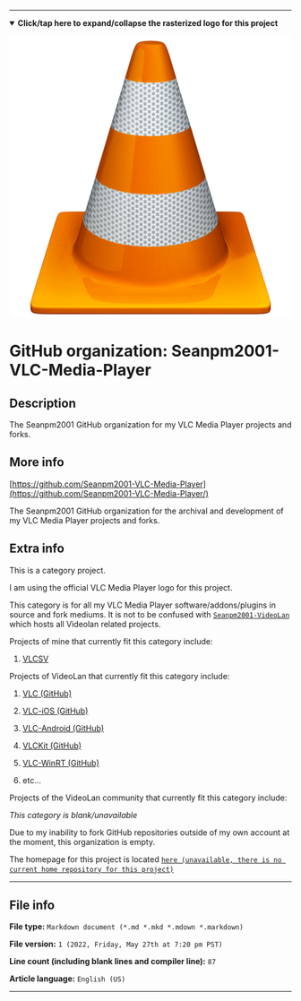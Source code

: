 
***

<!--

<details><summary><b lang="en">Click/tap here to expand/collapse the vectorized logo for this project</b></summary>

![VLC-Media-Player logo 2011.svg failed to load. The file may be missing or corrupt. Check the file path for errors first.](/AdditionalInfo/2/Seanpm2001-VLC-Media-Player/VLC-Media-Player%20logo%202011.svg)

</details>

!-->

<details open><summary><b lang="en">Click/tap here to expand/collapse the rasterized logo for this project</b></summary>

![VLC_Media_Player_Logo_512px.png failed to load. The file may be missing or corrupt. Check the file path for errors first.](/AdditionalInfo/2/Seanpm2001-VLC-Media-Player/VLC_Media_Player_Logo_512px.png)

</details>

# GitHub organization: Seanpm2001-VLC-Media-Player

## Description

The Seanpm2001 GitHub organization for my VLC Media Player projects and forks.

## More info

[https://github.com/Seanpm2001-VLC-Media-Player](https://github.com/Seanpm2001-VLC-Media-Player/)

The Seanpm2001 GitHub organization for the archival and development of my VLC Media Player projects and forks.

## Extra info

This is a category project.

I am using the official VLC Media Player logo for this project.

This category is for all my VLC Media Player software/addons/plugins in source and fork mediums. It is not to be confused with [`Seanpm2001-VideoLan`](/AdditionalInfo/2/Seanpm2001-VideoLan/) which hosts all Videolan related projects.

Projects of mine that currently fit this category include:

1. [VLCSV](/AdditionalInfo/2/VLCSV/)

Projects of VideoLan that currently fit this category include:

1. [VLC (GitHub)](https://github.com/videolan/vlc/)

2. [VLC-iOS (GitHub)](https://github.com/videolan/vlc-ios/)

3. [VLC-Android (GitHub)](https://github.com/videolan/vlc-android/)

4. [VLCKit (GitHub)](https://github.com/videolan/vlckit/)

5. [VLC-WinRT (GitHub)](https://github.com/videolan/vlc-winrt/)

6. etc...

Projects of the VideoLan community that currently fit this category include:

_This category is blank/unavailable_

<!--
As of 2022, May 27th, I don't have any projects that use for this organization yet.
!-->

Due to my inability to fork GitHub repositories outside of my own account at the moment, this organization is empty.

The homepage for this project is located [`here (unavailable, there is no current home repository for this project)`](https://www.example.com)

<!--
There is no current home repository for this project.
!-->

***

## File info

**File type:** `Markdown document (*.md *.mkd *.mdown *.markdown)`

**File version:** `1 (2022, Friday, May 27th at 7:20 pm PST)`

**Line count (including blank lines and compiler line):** `87`

**Article language:** `English (US)`

***
